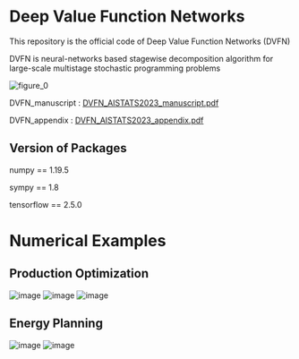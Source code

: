 # Deep Value Function Networks

This repository is the official code of Deep Value Function Networks (DVFN)

DVFN is neural-networks based stagewise decomposition algorithm for large-scale multistage stochastic programming problems

![figure_0](https://user-images.githubusercontent.com/105804347/169448524-932f1486-e376-4a8c-965a-4860e0c83ea0.jpg)

DVFN_manuscript : [DVFN_AISTATS2023_manuscript.pdf](https://github.com/AISTATS-2023/DVFN/files/9846827/DVFN_AISTATS2023_manuscript.pdf)

DVFN_appendix : [DVFN_AISTATS2023_appendix.pdf](https://github.com/AISTATS-2023/DVFN/files/9846828/DVFN_AISTATS2023_appendix.pdf)

## Version of Packages

numpy == 1.19.5

sympy == 1.8

tensorflow == 2.5.0

# Numerical Examples

## Production Optimization
![image](https://user-images.githubusercontent.com/105804347/197470773-8cc5dfb0-cdc8-4c25-a246-712606393a3c.png)
![image](https://user-images.githubusercontent.com/105804347/197470812-f1ba5752-2d76-492b-afbd-1ff103106a76.png)
![image](https://user-images.githubusercontent.com/105804347/197470837-a0dfebb1-0066-4335-8ad8-cb8147d7ccce.png)

## Energy Planning
![image](https://user-images.githubusercontent.com/105804347/197471022-debb975e-947b-42b9-bcc2-73fe869d7aa1.png)
![image](https://user-images.githubusercontent.com/105804347/197471069-db5f9ae8-07a8-499c-9df8-50102a7fa9bb.png)



